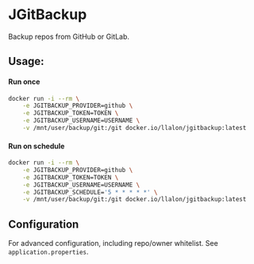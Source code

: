# JGitBackup

Backup repos from GitHub or GitLab.

## Usage:

#### Run once

```bash
docker run -i --rm \
    -e JGITBACKUP_PROVIDER=github \
    -e JGITBACKUP_TOKEN=TOKEN \
    -e JGITBACKUP_USERNAME=USERNAME \
    -v /mnt/user/backup/git:/git docker.io/llalon/jgitbackup:latest
```

#### Run on schedule

```bash
docker run -i --rm \
    -e JGITBACKUP_PROVIDER=github \
    -e JGITBACKUP_TOKEN=TOKEN \
    -e JGITBACKUP_USERNAME=USERNAME \
    -e JGITBACKUP_SCHEDULE='5 * * * * *' \
    -v /mnt/user/backup/git:/git docker.io/llalon/jgitbackup:latest
```
## Configuration

For advanced configuration, including repo/owner whitelist. See `application.properties`.



